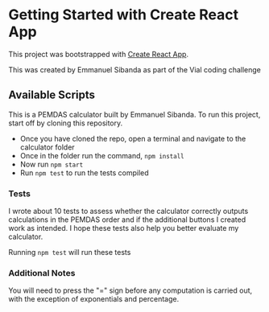 # Getting Started with Create React App

This project was bootstrapped with [Create React App](https://github.com/facebook/create-react-app).

This was created by Emmanuel Sibanda as part of the Vial coding challenge

## Available Scripts

This is a PEMDAS calculator built by Emmanuel Sibanda. To run this project, start off by cloning this repository.

- Once you have cloned the repo, open a terminal and navigate to the calculator folder
- Once in the folder run the command, `npm install`
- Now run `npm start`
- Run `npm test` to run the tests compiled

### Tests

I wrote about 10 tests to assess whether the calculator correctly outputs calculations in the PEMDAS order and if the additional buttons I created work as intended. I hope these tests also help you better evaluate my calculator.

Running `npm test` will run these tests

### Additional Notes

You will need to press the "=" sign before any computation is carried out, with the exception of exponentials and percentage.

